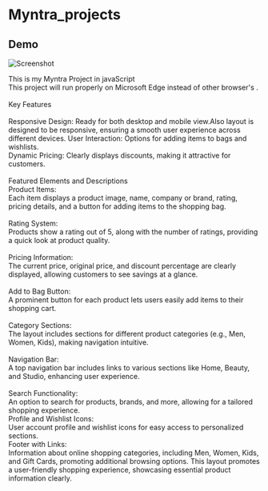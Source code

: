 # Myntra_projects<br>
## Demo
![Screenshot](https://github.com/user-attachments/assets/32c87a85-14c9-4717-b6eb-521261440a68)

This is my Myntra Project in javaScript <br/>
This project will run properly on Microsoft Edge instead of other browser's .<br>
<br>Key Features<br>
<br>Responsive Design: Ready for both desktop and mobile view.Also layout is designed to be responsive, ensuring a smooth user experience across different devices.
User Interaction: Options for adding items to bags and wishlists.<br>
Dynamic Pricing: Clearly displays discounts, making it attractive for customers.<br>
<br>
Featured Elements and Descriptions
<br>Product Items:
<br>Each item displays a product image, name, company or brand, rating, pricing details, and a button for adding items to the shopping bag.<br>
<br>Rating System:
<br>Products show a rating out of 5, along with the number of ratings, providing a quick look at product quality.<br>
<br>Pricing Information:
<br>The current price, original price, and discount percentage are clearly displayed, allowing customers to see savings at a glance.<br>
<br>Add to Bag Button:
<br>A prominent button for each product lets users easily add items to their shopping cart.<br>
<br>Category Sections:
<br>The layout includes sections for different product categories (e.g., Men, Women, Kids), making navigation intuitive.<br>
<br>Navigation Bar:
<br>A top navigation bar includes links to various sections like Home, Beauty, and Studio, enhancing user experience.<br>
<br>Search Functionality:
<br>An option to search for products, brands, and more, allowing for a tailored shopping experience.
<br>Profile and Wishlist Icons:
<br>User account profile and wishlist icons for easy access to personalized sections.
<br>Footer with Links:
<br>Information about online shopping categories, including Men, Women, Kids, and Gift Cards, promoting additional browsing options.
This layout promotes a user-friendly shopping experience, showcasing essential product information clearly.
